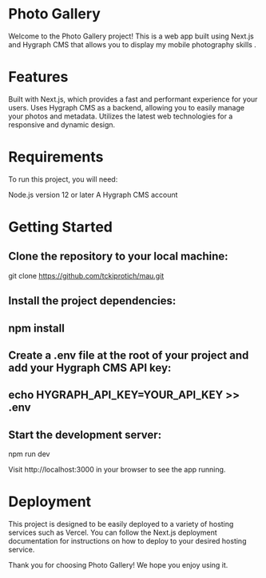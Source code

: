 # Photo Gallery
Welcome to the Photo Gallery project! This is a web app built using Next.js and Hygraph CMS that allows you to display my mobile photography skills .

# Features

Built with Next.js, which provides a fast and performant experience for your users.
Uses Hygraph CMS as a backend, allowing you to easily manage your photos and metadata.
Utilizes the latest web technologies for a responsive and dynamic design.

# Requirements
To run this project, you will need:

Node.js version 12 or later
A Hygraph CMS account

#  Getting Started
## Clone the repository to your local machine:

git clone https://github.com/tckiprotich/mau.git

## Install the project dependencies:

## npm install

## Create a .env file at the root of your project and add your Hygraph CMS API key:

## echo HYGRAPH_API_KEY=YOUR_API_KEY >> .env

## Start the development server:

npm run dev

Visit http://localhost:3000 in your browser to see the app running.
# Deployment
This project is designed to be easily deployed to a variety of hosting services such as Vercel. You can follow the Next.js deployment documentation for instructions on how to deploy to your desired hosting service.



Thank you for choosing Photo Gallery! We hope you enjoy using it.
